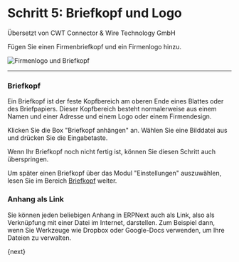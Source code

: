 # Schritt 5: Briefkopf und Logo

<span class="text-muted contributed-by">Übersetzt von CWT Connector & Wire Technology GmbH</span> 

Fügen Sie einen Firmenbriefkopf und ein Firmenlogo hinzu.

<img alt="Firmenlogo und Briefkopf" class="screenshot"
src="{{docs_base_url}}/assets/img/setup-wizard/step-5.png">

---

### Briefkopf
Ein Briefkopf ist der feste Kopfbereich am oberen Ende eines Blattes oder des Briefpapiers. Dieser Kopfbereich besteht normalerweise aus einem Namen und einer Adresse und einem Logo oder einem Firmendesign.

Klicken Sie die Box "Briefkopf anhängen" an. Wählen Sie eine Bilddatei aus und drücken Sie die Eingabetaste.

Wenn Ihr Briefkopf noch nicht fertig ist, können Sie diesen Schritt auch überspringen.

Um später einen Briefkopf über das Modul "Einstellungen" auszuwählen, lesen Sie im Bereich [Briefkopf]({{docs_base_url}}/user/manual/en/setting-up/print/letter-head.html) weiter.

### Anhang als Link

Sie können jeden beliebigen Anhang in ERPNext auch als Link, also als Verknüpfung mit einer Datei im Internet, darstellen. Zum Beispiel dann, wenn Sie Werkzeuge wie Dropbox oder Google-Docs verwenden, um Ihre Dateien zu verwalten.

{next}
